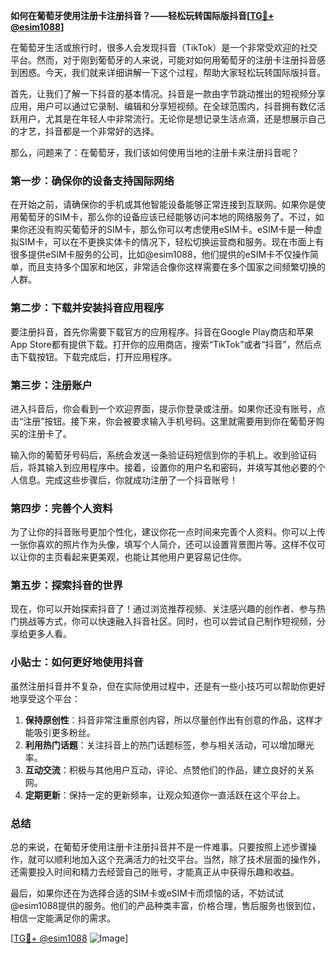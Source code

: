 **如何在葡萄牙使用注册卡注册抖音？——轻松玩转国际版抖音[[TG💪+ @esim1088](https://t.me/s/esim1088)]**

在葡萄牙生活或旅行时，很多人会发现抖音（TikTok）是一个非常受欢迎的社交平台。然而，对于刚到葡萄牙的人来说，可能对如何用葡萄牙的注册卡注册抖音感到困惑。今天，我们就来详细讲解一下这个过程，帮助大家轻松玩转国际版抖音。

首先，让我们了解一下抖音的基本情况。抖音是一款由字节跳动推出的短视频分享应用，用户可以通过它录制、编辑和分享短视频。在全球范围内，抖音拥有数亿活跃用户，尤其是在年轻人中非常流行。无论你是想记录生活点滴，还是想展示自己的才艺，抖音都是一个非常好的选择。

那么，问题来了：在葡萄牙，我们该如何使用当地的注册卡来注册抖音呢？

### **第一步：确保你的设备支持国际网络**

在开始之前，请确保你的手机或其他智能设备能够正常连接到互联网。如果你是使用葡萄牙的SIM卡，那么你的设备应该已经能够访问本地的网络服务了。不过，如果你还没有购买葡萄牙的SIM卡，那么你可以考虑使用eSIM卡。eSIM卡是一种虚拟SIM卡，可以在不更换实体卡的情况下，轻松切换运营商和服务。现在市面上有很多提供eSIM卡服务的公司，比如@esim1088，他们提供的eSIM卡不仅操作简单，而且支持多个国家和地区，非常适合像你这样需要在多个国家之间频繁切换的人群。

### **第二步：下载并安装抖音应用程序**

要注册抖音，首先你需要下载官方的应用程序。抖音在Google Play商店和苹果App Store都有提供下载。打开你的应用商店，搜索“TikTok”或者“抖音”，然后点击下载按钮。下载完成后，打开应用程序。

### **第三步：注册账户**

进入抖音后，你会看到一个欢迎界面，提示你登录或注册。如果你还没有账号，点击“注册”按钮。接下来，你会被要求输入手机号码。这里就需要用到你在葡萄牙购买的注册卡了。

输入你的葡萄牙号码后，系统会发送一条验证码短信到你的手机上。收到验证码后，将其输入到应用程序中。接着，设置你的用户名和密码，并填写其他必要的个人信息。完成这些步骤后，你就成功注册了一个抖音账号！

### **第四步：完善个人资料**

为了让你的抖音账号更加个性化，建议你花一点时间来完善个人资料。你可以上传一张你喜欢的照片作为头像，填写个人简介，还可以设置背景图片等。这样不仅可以让你的主页看起来更美观，也能让其他用户更容易记住你。

### **第五步：探索抖音的世界**

现在，你可以开始探索抖音了！通过浏览推荐视频、关注感兴趣的创作者、参与热门挑战等方式，你可以快速融入抖音社区。同时，也可以尝试自己制作短视频，分享给更多人看。

### **小贴士：如何更好地使用抖音**

虽然注册抖音并不复杂，但在实际使用过程中，还是有一些小技巧可以帮助你更好地享受这个平台：

1. **保持原创性**：抖音非常注重原创内容，所以尽量创作出有创意的作品，这样才能吸引更多粉丝。
2. **利用热门话题**：关注抖音上的热门话题标签，参与相关活动，可以增加曝光率。
3. **互动交流**：积极与其他用户互动，评论、点赞他们的作品，建立良好的关系网。
4. **定期更新**：保持一定的更新频率，让观众知道你一直活跃在这个平台上。

### **总结**

总的来说，在葡萄牙使用注册卡注册抖音并不是一件难事。只要按照上述步骤操作，就可以顺利地加入这个充满活力的社交平台。当然，除了技术层面的操作外，还需要投入时间和精力去经营自己的账号，才能真正从中获得乐趣和收益。

最后，如果你还在为选择合适的SIM卡或eSIM卡而烦恼的话，不妨试试@esim1088提供的服务。他们的产品种类丰富，价格合理，售后服务也很到位，相信一定能满足你的需求。

[[TG💪+ @esim1088](https://t.me/s/esim1088) ![Image](https://i.postimg.cc/4NQfJmqS/Snipaste-2025-05-13-00-14-12.png)]
